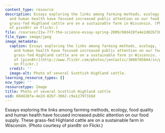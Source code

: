 ```yaml
---
content_type: resource
description: Essays exploring the links among farming methods, ecology, food quality
  and human health have focused increased public attention on our food supply. These
  grass-fed Highland cattle are on a sustainable farm in Wisconsin. (Photo courtesy
  of pixn8tr on Flickr.)
file: /courses/21w-777-the-science-essay-spring-2009/60d428fa4e2d82b73062c9a12797316d_21w-777s09-th.jpg
file_type: image/jpeg
image_metadata:
  caption: Essays exploring the links among farming methods, ecology, food quality
    and human health have focused increased public attention on our food supply. These
    grass-fed Highland cattle are on a sustainable farm in Wisconsin. (Photo courtesy
    of [pixn8tr](http://www.flickr.com/photos/jentastic/3068705044/in/photostream/)
    on Flickr.)
  credit: ''
  image-alt: Photo of several Scottish Highland cattle.
learning_resource_types: []
ocw_type: ''
resourcetype: Image
title: Photo of several Scottish Highland cattle
uid: 60d428fa-4e2d-82b7-3062-c9a12797316d
---
```

Essays exploring the links among farming methods, ecology, food quality and human health have focused increased public attention on our food supply. These grass-fed Highland cattle are on a sustainable farm in Wisconsin. (Photo courtesy of pixn8tr on Flickr.)


